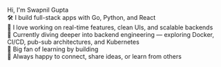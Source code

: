 <!--
**Swapnilgupta8585/Swapnilgupta8585** is a ✨ _special_ ✨ repository because its `README.md` (this file) appears on your GitHub profile.

Here are some ideas to get you started:

- 🔭 I’m currently working on ...
- 🌱 I’m currently learning ...
- 👯 I’m looking to collaborate on ...
- 🤔 I’m looking for help with ...
- 💬 Ask me about ...
- 📫 How to reach me: ...
- 😄 Pronouns: ...
- ⚡ Fun fact: ...
-->

Hi, I'm Swapnil Gupta  
🛠️ I build full-stack apps with Go, Python, and React  
🧠 I love working on real-time features, clean UIs, and scalable backends  
🌱 Currently diving deeper into backend engineering — exploring Docker, CI/CD, pub-sub architectures, and Kubernetes  
🚀 Big fan of learning by building   
🤝 Always happy to connect, share ideas, or learn from others


